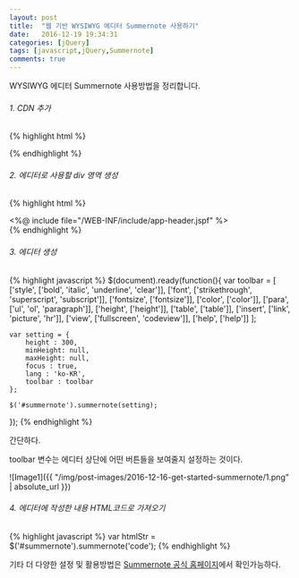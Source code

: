 ```yaml
---
layout: post
title:  "웹 기반 WYSIWYG 에디터 Summernote 사용하기"
date:   2016-12-19 19:34:31
categories: [jQuery]
tags: [javascript,jQuery,Summernote]
comments: true
---
```

WYSIWYG 에디터 Summernote 사용방법을 정리합니다.
<!--more-->
###### 1. CDN 추가
{% highlight html %}
<link href="http://cdnjs.cloudflare.com/ajax/libs/summernote/0.8.2/summernote.css" rel="stylesheet">
<script src="http://cdnjs.cloudflare.com/ajax/libs/summernote/0.8.2/summernote.js"></script>
{% endhighlight %}

###### 2. 에디터로 사용할 div 영역 생성
{% highlight html %}
<!DOCTYPE html PUBLIC "-//W3C//DTD HTML 4.01 Transitional//EN" "http://www.w3.org/TR/html4/loose.dtd">
<html>
    <head>
        <meta http-equiv="Content-Type" content="text/html; charset=UTF-8">
        <%@ include file="/WEB-INF/include/app-header.jspf" %>
        <title>Insert title here</title>
    </head>
    <body>
        <div id="summernote"></div>
    </body>
</html>
{% endhighlight %}

###### 3. 에디터 생성
{% highlight javascript %}
$(document).ready(function(){
    var toolbar = [
        ['style', ['bold', 'italic', 'underline', 'clear']],
        ['font', ['strikethrough', 'superscript', 'subscript']],
        ['fontsize', ['fontsize']],
        ['color', ['color']],
        ['para', ['ul', 'ol', 'paragraph']],
        ['height', ['height']],
        ['table', ['table']],
        ['insert', ['link', 'picture', 'hr']],
        ['view', ['fullscreen', 'codeview']],
        ['help', ['help']]
    ];

    var setting = {
        height : 300,
        minHeight: null,
        maxHeight: null,
        focus : true,
        lang : 'ko-KR',    
        toolbar : toolbar
    };

    $('#summernote').summernote(setting);
});
{% endhighlight %}

간단하다.  

toolbar 변수는 에디터 상단에 어떤 버튼들을 보여줄지 설정하는 것이다.  

![Image1]({{ "/img/post-images/2016-12-16-get-started-summernote/1.png" | absolute_url }})

###### 4. 에디터에 작성한 내용 HTML코드로 가져오기
{% highlight javascript %}
var htmlStr = $('#summernote').summernote('code');
{% endhighlight %}

기타 더 다양한 설정 및 활용방법은 [Summernote 공식 홈페이지](https://summernote.org/)에서 확인가능하다.
